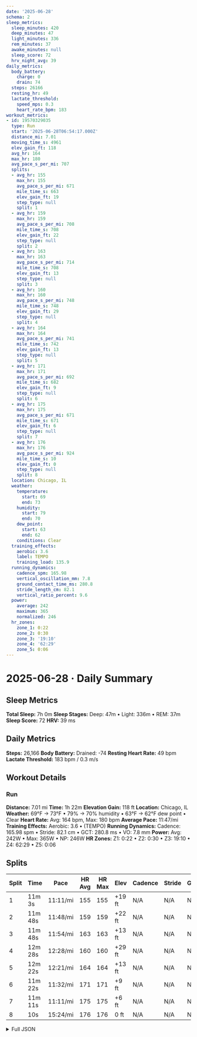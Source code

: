 ```yaml
---
date: '2025-06-28'
schema: 2
sleep_metrics:
  sleep_minutes: 420
  deep_minutes: 47
  light_minutes: 336
  rem_minutes: 37
  awake_minutes: null
  sleep_score: 72
  hrv_night_avg: 39
daily_metrics:
  body_battery:
    charge: 0
    drain: 74
  steps: 26166
  resting_hr: 49
  lactate_threshold:
    speed_mps: 0.3
    heart_rate_bpm: 183
workout_metrics:
- id: 19570329035
  type: Run
  start: '2025-06-28T06:54:17.000Z'
  distance_mi: 7.01
  moving_time_s: 4961
  elev_gain_ft: 118
  avg_hr: 164
  max_hr: 180
  avg_pace_s_per_mi: 707
  splits:
  - avg_hr: 155
    max_hr: 155
    avg_pace_s_per_mi: 671
    mile_time_s: 663
    elev_gain_ft: 19
    step_type: null
    split: 1
  - avg_hr: 159
    max_hr: 159
    avg_pace_s_per_mi: 708
    mile_time_s: 708
    elev_gain_ft: 22
    step_type: null
    split: 2
  - avg_hr: 163
    max_hr: 163
    avg_pace_s_per_mi: 714
    mile_time_s: 708
    elev_gain_ft: 13
    step_type: null
    split: 3
  - avg_hr: 160
    max_hr: 160
    avg_pace_s_per_mi: 748
    mile_time_s: 748
    elev_gain_ft: 29
    step_type: null
    split: 4
  - avg_hr: 164
    max_hr: 164
    avg_pace_s_per_mi: 741
    mile_time_s: 742
    elev_gain_ft: 13
    step_type: null
    split: 5
  - avg_hr: 171
    max_hr: 171
    avg_pace_s_per_mi: 692
    mile_time_s: 682
    elev_gain_ft: 9
    step_type: null
    split: 6
  - avg_hr: 175
    max_hr: 175
    avg_pace_s_per_mi: 671
    mile_time_s: 671
    elev_gain_ft: 6
    step_type: null
    split: 7
  - avg_hr: 176
    max_hr: 176
    avg_pace_s_per_mi: 924
    mile_time_s: 10
    elev_gain_ft: 0
    step_type: null
    split: 8
  location: Chicago, IL
  weather:
    temperature:
      start: 69
      end: 73
    humidity:
      start: 79
      end: 70
    dew_point:
      start: 63
      end: 62
    conditions: Clear
  training_effects:
    aerobic: 3.6
    label: TEMPO
    training_load: 135.9
  running_dynamics:
    cadence_spm: 165.98
    vertical_oscillation_mm: 7.8
    ground_contact_time_ms: 280.8
    stride_length_cm: 82.1
    vertical_ratio_percent: 9.6
  power:
    average: 242
    maximum: 365
    normalized: 246
  hr_zones:
    zone_1: 0:22
    zone_2: 0:30
    zone_3: '19:10'
    zone_4: '62:29'
    zone_5: 0:06
---
```

# 2025-06-28 · Daily Summary

## Sleep Metrics
**Total Sleep:** 7h 0m
**Sleep Stages:** Deep: 47m • Light: 336m • REM: 37m
**Sleep Score:** 72
**HRV:** 39 ms

## Daily Metrics
**Steps:** 26,166
**Body Battery:** Drained: -74
**Resting Heart Rate:** 49 bpm
**Lactate Threshold:** 183 bpm / 0.3 m/s

## Workout Details
### Run
**Distance:** 7.01 mi
**Time:** 1h 22m
**Elevation Gain:** 118 ft
**Location:** Chicago, IL
**Weather:** 69°F → 73°F • 79% → 70% humidity • 63°F → 62°F dew point • Clear
**Heart Rate:** Avg: 164 bpm, Max: 180 bpm
**Average Pace:** 11:47/mi
**Training Effects:** Aerobic: 3.6 • (TEMPO)
**Running Dynamics:** Cadence: 165.98 spm • Stride: 82.1 cm • GCT: 280.8 ms • VO: 7.8 mm
**Power:** Avg: 242W • Max: 365W • NP: 246W
**HR Zones:** Z1: 0:22 • Z2: 0:30 • Z3: 19:10 • Z4: 62:29 • Z5: 0:06

## Splits

| Split | Time | Pace | HR Avg | HR Max | Elev | Cadence | Stride | GCT | VO |
|-------|------|------|---------|---------|------|---------|--------|-----|-----|
| 1 | 11m 3s | 11:11/mi | 155 | 155 | +19 ft | N/A | N/A | N/A | N/A |
| 2 | 11m 48s | 11:48/mi | 159 | 159 | +22 ft | N/A | N/A | N/A | N/A |
| 3 | 11m 48s | 11:54/mi | 163 | 163 | +13 ft | N/A | N/A | N/A | N/A |
| 4 | 12m 28s | 12:28/mi | 160 | 160 | +29 ft | N/A | N/A | N/A | N/A |
| 5 | 12m 22s | 12:21/mi | 164 | 164 | +13 ft | N/A | N/A | N/A | N/A |
| 6 | 11m 22s | 11:32/mi | 171 | 171 | +9 ft | N/A | N/A | N/A | N/A |
| 7 | 11m 11s | 11:11/mi | 175 | 175 | +6 ft | N/A | N/A | N/A | N/A |
| 8 | 10s | 15:24/mi | 176 | 176 | 0 ft | N/A | N/A | N/A | N/A |


<details>
<summary>Full JSON</summary>

```json
{
  "date": "2025-06-28",
  "schema": 2,
  "sleep_metrics": {
    "sleep_minutes": 420,
    "deep_minutes": 47,
    "light_minutes": 336,
    "rem_minutes": 37,
    "awake_minutes": null,
    "sleep_score": 72,
    "hrv_night_avg": 39
  },
  "daily_metrics": {
    "body_battery": {
      "charge": 0,
      "drain": 74
    },
    "steps": 26166,
    "resting_hr": 49,
    "lactate_threshold": {
      "speed_mps": 0.3,
      "heart_rate_bpm": 183
    }
  },
  "workout_metrics": [
    {
      "id": 19570329035,
      "type": "Run",
      "start": "2025-06-28T06:54:17.000Z",
      "distance_mi": 7.01,
      "moving_time_s": 4961,
      "elev_gain_ft": 118,
      "avg_hr": 164,
      "max_hr": 180,
      "avg_pace_s_per_mi": 707,
      "splits": [
        {
          "avg_hr": 155,
          "max_hr": 155,
          "avg_pace_s_per_mi": 671,
          "mile_time_s": 663,
          "elev_gain_ft": 19,
          "step_type": null,
          "split": 1
        },
        {
          "avg_hr": 159,
          "max_hr": 159,
          "avg_pace_s_per_mi": 708,
          "mile_time_s": 708,
          "elev_gain_ft": 22,
          "step_type": null,
          "split": 2
        },
        {
          "avg_hr": 163,
          "max_hr": 163,
          "avg_pace_s_per_mi": 714,
          "mile_time_s": 708,
          "elev_gain_ft": 13,
          "step_type": null,
          "split": 3
        },
        {
          "avg_hr": 160,
          "max_hr": 160,
          "avg_pace_s_per_mi": 748,
          "mile_time_s": 748,
          "elev_gain_ft": 29,
          "step_type": null,
          "split": 4
        },
        {
          "avg_hr": 164,
          "max_hr": 164,
          "avg_pace_s_per_mi": 741,
          "mile_time_s": 742,
          "elev_gain_ft": 13,
          "step_type": null,
          "split": 5
        },
        {
          "avg_hr": 171,
          "max_hr": 171,
          "avg_pace_s_per_mi": 692,
          "mile_time_s": 682,
          "elev_gain_ft": 9,
          "step_type": null,
          "split": 6
        },
        {
          "avg_hr": 175,
          "max_hr": 175,
          "avg_pace_s_per_mi": 671,
          "mile_time_s": 671,
          "elev_gain_ft": 6,
          "step_type": null,
          "split": 7
        },
        {
          "avg_hr": 176,
          "max_hr": 176,
          "avg_pace_s_per_mi": 924,
          "mile_time_s": 10,
          "elev_gain_ft": 0,
          "step_type": null,
          "split": 8
        }
      ],
      "location": "Chicago, IL",
      "weather": {
        "temperature": {
          "start": 69,
          "end": 73
        },
        "humidity": {
          "start": 79,
          "end": 70
        },
        "dew_point": {
          "start": 63,
          "end": 62
        },
        "conditions": "Clear"
      },
      "training_effects": {
        "aerobic": 3.6,
        "label": "TEMPO",
        "training_load": 135.9
      },
      "running_dynamics": {
        "cadence_spm": 165.98,
        "vertical_oscillation_mm": 7.8,
        "ground_contact_time_ms": 280.8,
        "stride_length_cm": 82.1,
        "vertical_ratio_percent": 9.6
      },
      "power": {
        "average": 242,
        "maximum": 365,
        "normalized": 246
      },
      "hr_zones": {
        "zone_1": "0:22",
        "zone_2": "0:30",
        "zone_3": "19:10",
        "zone_4": "62:29",
        "zone_5": "0:06"
      }
    }
  ]
}
```
</details>
